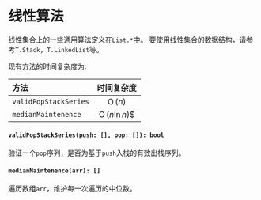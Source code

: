 <a name="list"></a>
# 线性算法
线性集合上的一些通用算法定义在`List.*`中。
要使用线性集合的数据结构，请参考`T.Stack`，`T.LinkedList`等。

现有方法的时间复杂度为:

方法 | 时间复杂度
:----|:---:
`validPopStackSeries` | $\operatorname{O}(n)$
`medianMaintenence` | $\operatorname{O}(n \ln n)$$

#### `validPopStackSeries(push: [], pop: []): bool`
验证一个`pop`序列，是否为基于`push`入栈的有效出栈序列。
#### `medianMaintenence(arr): []`
遍历数组`arr`，维护每一次遍历的中位数。

<!--[Back to top](#list)-->
